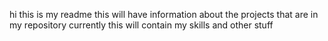 hi this is my readme
this will have information about the projects that are in my repository currently
this will contain my skills and other stuff